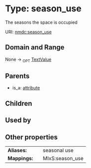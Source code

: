 
# Type: season_use


The seasons the space is occupied

URI: [nmdc:season_use](https://microbiomedata/meta/season_use)


## Domain and Range

None ->  <sub>OPT</sub> [TextValue](TextValue.md)

## Parents

 *  is_a: [attribute](attribute.md)

## Children


## Used by


## Other properties

|  |  |  |
| --- | --- | --- |
| **Aliases:** | | seasonal use |
| **Mappings:** | | MIxS:season_use |


